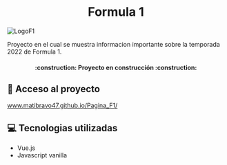 <h1 align="center"> Formula 1 </h1>

![LogoF1](https://user-images.githubusercontent.com/99216042/203105428-c5774c76-3046-4b8b-9ab2-3f003138ef45.png)

<p>Proyecto en el cual se muestra informacion importante sobre la temporada 2022 de Formula 1. </p>

<h4 align="center">
:construction: Proyecto en construcción :construction:
</h4>

## 📁 Acceso al proyecto
www.matibravo47.github.io/Pagina_F1/

## :computer: Tecnologias utilizadas

- Vue.js
- Javascript vanilla


